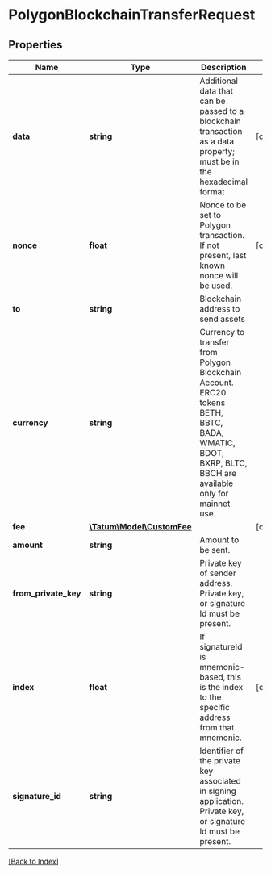 # PolygonBlockchainTransferRequest

## Properties

Name | Type | Description | Notes
------------ | ------------- | ------------- | -------------
**data** | **string** | Additional data that can be passed to a blockchain transaction as a data property; must be in the hexadecimal format | [optional]
**nonce** | **float** | Nonce to be set to Polygon transaction. If not present, last known nonce will be used. | [optional]
**to** | **string** | Blockchain address to send assets |
**currency** | **string** | Currency to transfer from Polygon Blockchain Account. ERC20 tokens BETH, BBTC, BADA, WMATIC, BDOT, BXRP, BLTC, BBCH are available only for mainnet use. |
**fee** | [**\Tatum\Model\CustomFee**](CustomFee.md) |  | [optional]
**amount** | **string** | Amount to be sent. |
**from_private_key** | **string** | Private key of sender address. Private key, or signature Id must be present. |
**index** | **float** | If signatureId is mnemonic-based, this is the index to the specific address from that mnemonic. | [optional]
**signature_id** | **string** | Identifier of the private key associated in signing application. Private key, or signature Id must be present. |

[[Back to Index]](../index.md)
